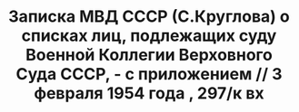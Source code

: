 ---
title: Записка МВД СССР (С.Круглова) о списках лиц, подлежащих суду Военной Коллегии
  Верховного Суда СССР, - с приложением // 3 февраля 1954 года , 297/к вх
description: РГАСПИ, ф.17, т.1, оп.171, дело 409, лист 1
images:
- /disk/pictures/v01/17-171-409-001.jpg
---